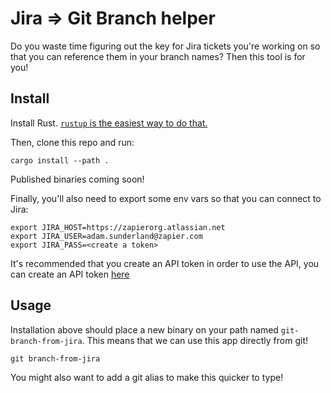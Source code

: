 # Jira => Git Branch helper

Do you waste time figuring out the key for Jira tickets you're working on so that you can reference them in your branch names? Then this tool is for you!

## Install

Install Rust. [`rustup` is the easiest way to do that.](https://rustup.rs/)

Then, clone this repo and run: 
```
cargo install --path .
```

Published binaries coming soon!

Finally, you'll also need to export some env vars so that you can connect to Jira:

```
export JIRA_HOST=https://zapierorg.atlassian.net
export JIRA_USER=adam.sunderland@zapier.com
export JIRA_PASS=<create a token>
```

It's recommended that you create an API token in order to use the API, you can create an API token [here](https://id.atlassian.com/manage-profile/security/api-tokens)

## Usage

Installation above should place a new binary on your path named `git-branch-from-jira`. This means that we can use this app directly from git!

```
git branch-from-jira
```

You might also want to add a git alias to make this quicker to type!
